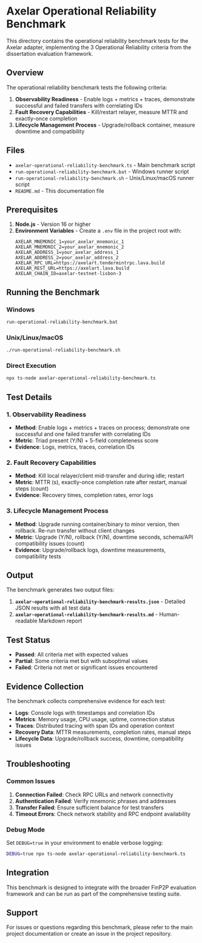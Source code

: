 # Axelar Operational Reliability Benchmark

This directory contains the operational reliability benchmark tests for the Axelar adapter, implementing the 3 Operational Reliability criteria from the dissertation evaluation framework.

## Overview

The operational reliability benchmark tests the following criteria:

1. **Observability Readiness** - Enable logs + metrics + traces, demonstrate successful and failed transfers with correlating IDs
2. **Fault Recovery Capabilities** - Kill/restart relayer, measure MTTR and exactly-once completion
3. **Lifecycle Management Process** - Upgrade/rollback container, measure downtime and compatibility

## Files

- `axelar-operational-reliability-benchmark.ts` - Main benchmark script
- `run-operational-reliability-benchmark.bat` - Windows runner script
- `run-operational-reliability-benchmark.sh` - Unix/Linux/macOS runner script
- `README.md` - This documentation file

## Prerequisites

1. **Node.js** - Version 16 or higher
2. **Environment Variables** - Create a `.env` file in the project root with:
   ```
   AXELAR_MNEMONIC_1=your_axelar_mnemonic_1
   AXELAR_MNEMONIC_2=your_axelar_mnemonic_2
   AXELAR_ADDRESS_1=your_axelar_address_1
   AXELAR_ADDRESS_2=your_axelar_address_2
   AXELAR_RPC_URL=https://axelart.tendermintrpc.lava.build
   AXELAR_REST_URL=https://axelart.lava.build
   AXELAR_CHAIN_ID=axelar-testnet-lisbon-3
   ```

## Running the Benchmark

### Windows
```bash
run-operational-reliability-benchmark.bat
```

### Unix/Linux/macOS
```bash
./run-operational-reliability-benchmark.sh
```

### Direct Execution
```bash
npx ts-node axelar-operational-reliability-benchmark.ts
```

## Test Details

### 1. Observability Readiness
- **Method**: Enable logs + metrics + traces on process; demonstrate one successful and one failed transfer with correlating IDs
- **Metric**: Triad present (Y/N) + 5-field completeness score
- **Evidence**: Logs, metrics, traces, correlation IDs

### 2. Fault Recovery Capabilities
- **Method**: Kill local relayer/client mid-transfer and during idle; restart
- **Metric**: MTTR (s), exactly-once completion rate after restart, manual steps (count)
- **Evidence**: Recovery times, completion rates, error logs

### 3. Lifecycle Management Process
- **Method**: Upgrade running container/binary to minor version, then rollback. Re-run transfer without client changes
- **Metric**: Upgrade (Y/N), rollback (Y/N), downtime seconds, schema/API compatibility issues (count)
- **Evidence**: Upgrade/rollback logs, downtime measurements, compatibility tests

## Output

The benchmark generates two output files:

1. **`axelar-operational-reliability-benchmark-results.json`** - Detailed JSON results with all test data
2. **`axelar-operational-reliability-benchmark-results.md`** - Human-readable Markdown report

## Test Status

- **Passed**: All criteria met with expected values
- **Partial**: Some criteria met but with suboptimal values
- **Failed**: Criteria not met or significant issues encountered

## Evidence Collection

The benchmark collects comprehensive evidence for each test:

- **Logs**: Console logs with timestamps and correlation IDs
- **Metrics**: Memory usage, CPU usage, uptime, connection status
- **Traces**: Distributed tracing with span IDs and operation context
- **Recovery Data**: MTTR measurements, completion rates, manual steps
- **Lifecycle Data**: Upgrade/rollback success, downtime, compatibility issues

## Troubleshooting

### Common Issues

1. **Connection Failed**: Check RPC URLs and network connectivity
2. **Authentication Failed**: Verify mnemonic phrases and addresses
3. **Transfer Failed**: Ensure sufficient balance for test transfers
4. **Timeout Errors**: Check network stability and RPC endpoint availability

### Debug Mode

Set `DEBUG=true` in your environment to enable verbose logging:

```bash
DEBUG=true npx ts-node axelar-operational-reliability-benchmark.ts
```

## Integration

This benchmark is designed to integrate with the broader FinP2P evaluation framework and can be run as part of the comprehensive testing suite.

## Support

For issues or questions regarding this benchmark, please refer to the main project documentation or create an issue in the project repository.
